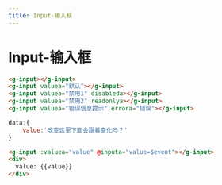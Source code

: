 ```yaml
---
title: Input-输入框
---
```

# Input-输入框

<ClientOnly>
  <input-demo-1></input-demo-1>
</ClientOnly>

```html
<g-input></g-input>
<g-input valuea="默认"></g-input>
<g-input valuea="禁用1" disableda></g-input>
<g-input valuea="禁用2" readonlya></g-input>
<g-input valuea="错误信息提示" errora="错误"></g-input>
```


<ClientOnly>
  <input-demo-2></input-demo-2>
</ClientOnly>

```js
data:{
    value:'改变这里下面会跟着变化吗？'
}
```
```html
<g-input :valuea="value" @inputa="value=$event"></g-input>
<div>
  value: {{value}}
</div>
```


